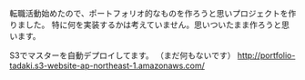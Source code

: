
転職活動始めたので、ポートフォリオ的なものを作ろうと思いプロジェクトを作りました。
特に何を実装するかは考えていません。思いついたまま作ろうと思います。

S3でマスターを自動デプロイしてます。
（まだ何もないです）
http://portfolio-tadaki.s3-website-ap-northeast-1.amazonaws.com/